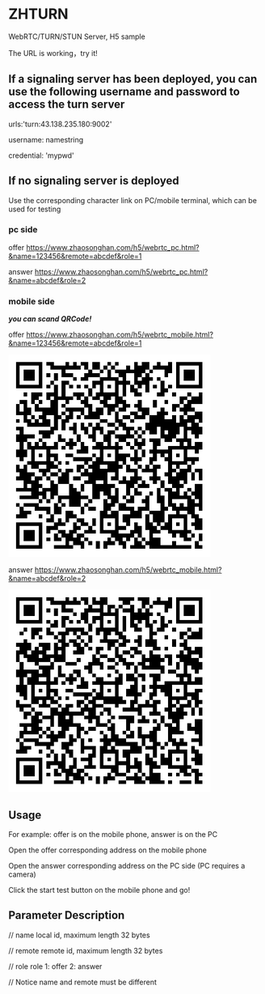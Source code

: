 # ZHTURN
WebRTC/TURN/STUN Server, H5 sample

The URL is working，try it!

## If a signaling server has been deployed, you can use the following username and password to access the turn server

urls:'turn:43.138.235.180:9002'

username: namestring

credential: 'mypwd' 

## If no signaling server is deployed

Use the corresponding character link on PC/mobile terminal, which can be used for testing

### pc side

offer https://www.zhaosonghan.com/h5/webrtc_pc.html?&name=123456&remote=abcdef&role=1

answer https://www.zhaosonghan.com/h5/webrtc_pc.html?&name=abcdef&role=2

### mobile side

***you can scand QRCode!***

offer https://www.zhaosonghan.com/h5/webrtc_mobile.html?&name=123456&remote=abcdef&role=1

![image](https://github.com/zsh693452/ZHTURN/blob/main/image/offer.png) 

answer https://www.zhaosonghan.com/h5/webrtc_mobile.html?&name=abcdef&role=2

![image](https://github.com/zsh693452/ZHTURN/blob/main/image/answer.png)

## Usage

For example: offer is on the mobile phone, answer is on the PC

Open the offer corresponding address on the mobile phone

Open the answer corresponding address on the PC side (PC requires a camera)

Click the start test button on the mobile phone and go!

## Parameter Description

// name local id, maximum length 32 bytes

// remote remote id, maximum length 32 bytes

// role role 1: offer 2: answer

// Notice name and remote must be different



